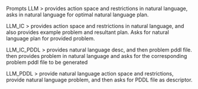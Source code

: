 Prompts
LLM > provides action space and restrictions in natural language, asks in natural language for optimal natural language plan.

LLM_IC > provides action space and restrictions in natural language, and also provides example problem and resultant plan. Asks for natural language plan for provided problem.

LLM_IC_PDDL > provides natural language desc, and then problem pddl file. then provides problem in natural language and asks for the corresponding problem pddl file to be generated

LLM_PDDL > provide natural language action space and restrictions, provide natural language problem, and then asks for PDDL file as descriptor. 